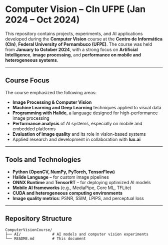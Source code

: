# Computer Vision – CIn UFPE (Jan 2024 – Oct 2024)

This repository contains projects, experiments, and AI applications developed during the **Computer Vision** course at the **Centro de Informática (CIn)**, **Federal University of Pernambuco (UFPE)**. The course was held from **January to October 2024**, with a strong focus on **Artificial Intelligence**, **image processing**, and **performance on mobile and heterogeneous systems**.

---

## Course Focus

The course emphasized the following areas:

- **Image Processing & Computer Vision**
- **Machine Learning and Deep Learning** techniques applied to visual data
- **Programming with Halide**, a language designed for high-performance image processing
- **Performance analysis** of AI systems, especially on mobile and embedded platforms
- **Evaluation of image quality** and its role in vision-based systems
- Applied research and development in collaboration with **lux.ai**

---

## Tools and Technologies

- **Python (OpenCV, NumPy, PyTorch, TensorFlow)**
- **Halide Language** – for custom image pipelines
- **ONNX Runtime** and **TensorRT** – for deploying optimized AI models
- **Mobile AI frameworks** (e.g., MediaPipe, Core ML, TFLite)
- **CUDA and heterogeneous computing environments**
- **Image quality metrics**: PSNR, SSIM, LPIPS, and perceptual loss

---

## Repository Structure

```plaintext
ComputerVisionCourse/
├── AI/              # AI models and computer vision experiments
└── README.md        # This document